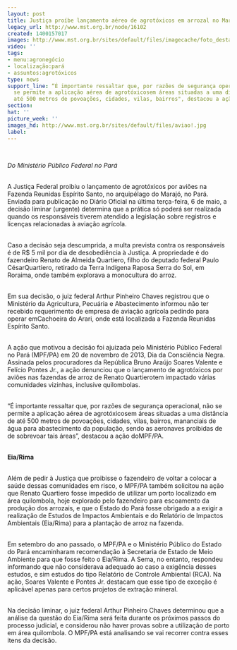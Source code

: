 ```yaml
---
layout: post
title: Justiça proíbe lançamento aéreo de agrotóxicos em arrozal no Marajó
legacy_url: http://www.mst.org.br/node/16102
created: 1400157017
images: http://www.mst.org.br/sites/default/files/imagecache/foto_destaque/aviao!.jpg
video: ''
tags:
- menu:agronegócio
- localização:pará
- assuntos:agrotóxicos
type: news
support_line: “É importante ressaltar que, por razões de segurança operacional, não
  se permite a aplicação aérea de agrotóxicosem áreas situadas a uma distância de
  até 500 metros de povoações, cidades, vilas, bairros", destacou a ação do MPF/PA.
section: 
hat: ''
picture_week: ''
images_hd: http://www.mst.org.br/sites/default/files/aviao!.jpg
label: 
---
```

<p>&nbsp;</p><p><em>Do Ministério Público Federal no Pará</em></p><p><br>A Justiça Federal proibiu o lançamento de agrotóxicos por aviões na Fazenda Reunidas Espírito Santo, no arquipélago do Marajó, no Pará. Enviada para publicação no Diário Oficial na última terça-feira, 6 de maio, a decisão liminar (urgente) determina que a prática só poderá ser realizada quando os responsáveis tiverem atendido a legislação sobre registros e licenças relacionadas à aviação agrícola.</p><p><br>Caso a decisão seja descumprida, a multa prevista contra os responsáveis é de R$ 5 mil por dia de desobediência à Justiça. A propriedade é do fazendeiro Renato de Almeida Quartiero, filho do deputado federal Paulo CésarQuartiero, retirado da Terra Indígena Raposa Serra do Sol, em Roraima, onde também explorava a monocultura do arroz.</p><p><br>Em sua decisão, o juiz federal Arthur Pinheiro Chaves registrou que o Ministério da Agricultura, Pecuária e Abastecimento informou não ter recebido requerimento de empresa de aviação agrícola pedindo para operar emCachoeira do Arari, onde está localizada a Fazenda Reunidas Espírito Santo.</p><p><br>A ação que motivou a decisão foi ajuizada pelo Ministério Público Federal no Pará (MPF/PA) em 20 de novembro de 2013, Dia da Consciência Negra. Assinada pelos procuradores da República Bruno Araújo Soares Valente e Felício Pontes Jr., a ação denunciou que o lançamento de agrotóxicos por aviões nas fazendas de arroz de Renato Quartierotem impactado várias comunidades vizinhas, inclusive quilombolas.</p><p><br>“É importante ressaltar que, por razões de segurança operacional, não se permite a aplicação aérea de agrotóxicosem áreas situadas a uma distância de até 500 metros de povoações, cidades, vilas, bairros, mananciais de água para abastecimento da população, sendo as aeronaves proibidas de de sobrevoar tais áreas”, destacou a ação doMPF/PA.</p><p><br><strong>Eia/Rima </strong></p><p><br>Além de pedir à Justiça que proibisse o fazendeiro de voltar a colocar a saúde dessas comunidades em risco, o MPF/PA também solicitou na ação que Renato Quartiero fosse impedido de utilizar um porto localizado em área quilombola, hoje explorado pelo fazendeiro para escoamento da produção dos arrozais, e que o Estado do Pará fosse obrigado a a exigir a realização de Estudos de Impactos Ambientais e do Relatório de Impactos Ambientais (Eia/Rima) para a plantação de arroz na fazenda.</p><p><br>Em setembro do ano passado, o MPF/PA e o Ministério Público do Estado do Pará encaminharam recomendação à Secretaria de Estado de Meio Ambiente para que fosse feito o Eia/Rima. A Sema, no entanto, respondeu informando que não considerava adequado ao caso a exigência desses estudos, e sim estudos do tipo Relatório de Controle Ambiental (RCA). Na ação, Soares Valente e Pontes Jr. destacam que esse tipo de exceção é aplicável apenas para certos projetos de extração mineral.</p><p><br>Na decisão liminar, o juiz federal Arthur Pinheiro Chaves determinou que a análise da questão do Eia/Rima será feita durante os próximos passos do processo judicial, e considerou não haver provas sobre a utilização de porto em área quilombola. O MPF/PA está analisando se vai recorrer contra esses itens da decisão.</p><p>&nbsp;</p><p>&nbsp;</p>
